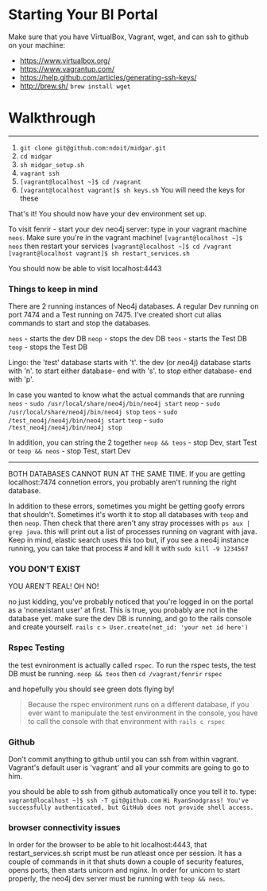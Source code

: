 Starting Your BI Portal
===

Make sure that you have VirtualBox, Vagrant, wget, and can ssh to github on your machine:

  * https://www.virtualbox.org/
  * https://www.vagrantup.com/
  * https://help.github.com/articles/generating-ssh-keys/
  * http://brew.sh/ `brew install wget`

# Walkthrough
---
1. `git clone git@github.com:ndoit/midgar.git`
2. `cd midgar`
3. `sh midgar_setup.sh`
4. `vagrant ssh`
5. `[vagrant@localhost ~]$ cd /vagrant`
6. `[vagrant@localhost vagrant]$ sh keys.sh`  You will need the keys for these

That's it! You should now have your dev environment set up.

To visit fenrir - start your dev neo4j server: type in your vagrant machine `neos`. Make sure you're in the vagrant machine!
`[vagrant@localhost ~]$ neos`
then restart your services
`[vagrant@localhost ~]$ cd /vagrant`
`[vagrant@localhost vagrant]$ sh restart_services.sh`

You should now be able to visit localhost:4443

### Things to keep in mind
There are 2 running instances of Neo4j databases. A regular Dev running on port 7474 and a Test running on 7475. I've created short cut alias commands to start and stop the databases.

`neos` - starts the dev DB
`neop` - stops the dev DB
`teos` - starts the Test DB
`teop` - stops the Test DB

Lingo:
the '*t*est' database starts with 't'. the dev (or *n*eo4j) database starts with 'n'.
to *s*tart either database- end with 's'.
to sto*p* either database- end with 'p'.

In case you wanted to know what the actual commands that are running
`neos` - `sudo /usr/local/share/neo4j/bin/neo4j start`
`neop` - `sudo /usr/local/share/neo4j/bin/neo4j stop`
`teos` - `sudo /test_neo4j/neo4j/bin/neo4j start`
`teop` - `sudo /test_neo4j/neo4j/bin/neo4j stop`

In addition, you can string the 2 together
`neop && teos` - stop Dev, start Test
or
`teop && neos` - stop Test, start Dev

---
BOTH DATABASES CANNOT RUN AT THE SAME TIME. If you are getting localhost:7474 connetion errors, you probably aren't running the right database.

In addition to these errors, sometimes you might be getting goofy errors that shouldn't. Sometimes it's worth it to stop all databases with `teop` and then `neop`. Then check that there aren't any stray processes with `ps aux | grep java`. this will print out a list of processes running on vagrant with java. Keep in mind, elastic search uses this too but, if you see a neo4j instance running, you can take that process # and kill it with `sudo kill -9 1234567`

### YOU DON'T EXIST
YOU AREN'T REAL! OH NO!

no just kidding, you've probably noticed that you're logged in on the portal as a 'nonexistant user' at first. This is true, you probably are not in the database yet. make sure the dev DB is running, and go to the rails console and create yourself.
`rails c`
`> User.create(net_id: 'your net id here')`

### Rspec Testing
the test evnironment is actually called `rspec`. To run the rspec tests, the test DB must be running. 
`neop && teos`
then 
`cd /vagrant/fenrir`
`rspec`

and hopefully you should see green dots flying by!

> Because the rspec environment runs on a different database, if you ever want to manipulate the test environment in the console, you have to call the console with that environment with `rails c rspec`

### Github
Don't commit anything to github until you can ssh from within vagrant. Vagrant's default user is 'vagrant' and all your commits are going to go to him.

you should be able to ssh from github automatically once you tell it to. 
type:
`vagrant@localhost ~]$ ssh -T git@github.com`
`Hi RyanSnodgrass! You've successfully authenticated, but GitHub does not provide shell access.`

### browser connectivity issues
In order for the browser to be able to hit localhost:4443, that restart_services.sh script must be run atleast once per session. It has a couple of commands in it that shuts down a couple of security features, opens ports, then starts unicorn and nginx. In order for unicorn to start properly, the neo4j dev server must be running with `teop && neos`.
